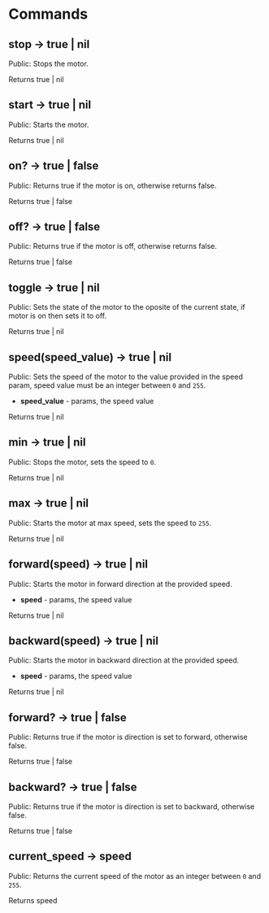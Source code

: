 # Commands

## stop → true | nil

Public: Stops the motor.

Returns true | nil

## start → true | nil

Public: Starts the motor.

Returns true | nil

## on? → true | false

Public: Returns true if the motor is on, otherwise returns false.

Returns true | false

## off? → true | false

Public: Returns true if the motor is off, otherwise returns false.

Returns true | false

## toggle → true | nil

Public: Sets the state of the motor to the oposite of the current state, if motor is on then sets it to off.

Returns true | nil

## speed(speed_value) → true | nil

Public: Sets the speed of the motor to the value provided in the speed param, speed value must be an integer between `0` and `255`.

- **speed_value** - params, the speed value

Returns true | nil

## min → true | nil

Public: Stops the motor, sets the speed to `0`.

Returns true | nil

## max → true | nil

Public: Starts the motor at max speed, sets the speed to `255`.

Returns true | nil

## forward(speed) → true | nil

Public: Starts the motor in forward direction at the provided speed.

- **speed** - params, the speed value

Returns true | nil

## backward(speed) → true | nil

Public: Starts the motor in backward direction at the provided speed.

- **speed** - params, the speed value

Returns true | nil

## forward? → true | false

Public: Returns true if the motor is direction is set to forward, otherwise false.

Returns true | false

## backward? → true | false

Public: Returns true if the motor is direction is set to backward, otherwise false.

Returns true | false

## current_speed → speed

Public: Returns the current speed of the motor as an integer between `0` and `255`.

Returns speed